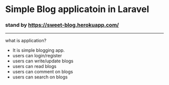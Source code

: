 # Simple Blog applicatoin in Laravel
### stand by https://sweet-blog.herokuapp.com/
------------
what is application?
* It is simple blogging app.
* users can login/register
* users can write/update blogs
* users can read blogs
* users can comment on blogs
* users can search on blogs
